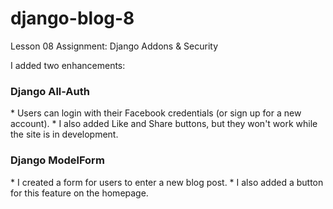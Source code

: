 # django-blog-8
Lesson 08 Assignment: Django Addons & Security

I added two enhancements:
<h3>Django All-Auth</h3>
* Users can login with their Facebook credentials (or sign up for a new account).  
* I also added Like and Share buttons, but they won't work while the site is in development.  

<h3>Django ModelForm</h3>
* I created a form for users to enter a new blog post.  
* I also added a button for this feature on the homepage.  